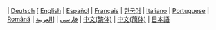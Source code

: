 | [Deutsch](https://github.com/ethereum/wiki/wiki/%5BGerman%5D-Ethereum-TOC) 
[ [English](https://github.com/ethereum/wiki/wiki) 
| [Español](https://github.com/ethereum/wiki/wiki/%5BSpanish%5D-Ethereum-TOC) 
| [Français](https://github.com/ethereum/wiki/wiki/%5BFrench%5D-Ethereum-TOC) 
| [한국어](https://github.com/ethereum/wiki/wiki/%5BKorean%5D-White-Paper) 
| [Italiano](https://github.com/ethereum/wiki/wiki/%5BItalian%5D-Ethereum-TOC) 
| [Portuguese](https://github.com/ethereum/wiki/wiki/%5BPortuguese%5D-White-Paper/)
| [Română](https://github.com/ethereum/wiki/wiki/%5BRomanian%5D-Cuprins) 
| [العربية](https://github.com/ethereum/wiki/wiki/%D8%A7%D9%84%D8%B9%D8%B1%D8%A8%D9%8A%D8%A9)]
| [فارسی](https://github.com/ethereum/wiki/wiki/%5BPersian%5D-Ethereum-TOC) 
| [中文(繁体)](https://github.com/ethereum/wiki/wiki/%5BChinese%5D-Ethereum-TOC)
| [中文(简体)](https://github.com/ethereum/wiki/wiki/%5BSimplified-Chinese%5D-Ethereum-TOC)
| [日本語](https://github.com/ethereum/wiki/wiki/[Japanese]-Ethereum-TOC) 